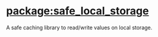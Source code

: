# [package:safe_local_storage](https://github.com/alexmercerind/safe_local_storage)

A safe caching library to read/write values on local storage.
